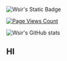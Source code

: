 ![Wsir's Static Badge](https://img.shields.io/badge/Delint-red?style=fla&logo=superuser&logoColor=orange&label=Wang&labelColor=cyan&color=blue)

[![Page Views Count](https://badges.toozhao.com/badges/01H8C9HYA5H56BXC2PKP9PADGW/orange.svg)](https://badges.toozhao.com/stats/01H8C9HYA5H56BXC2PKP9PADGW "Get your own page views count badge on badges.toozhao.com")

![Wsir's GitHub stats](https://github-readme-stats.vercel.app/api?username=Delint&show_icons=true&theme=tokyonight)

## HI
